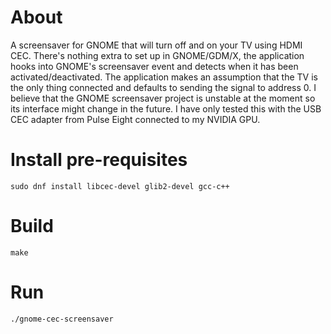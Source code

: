 # About

A screensaver for GNOME that will turn off and on your TV using HDMI CEC.
There's nothing extra to set up in GNOME/GDM/X, the application hooks into GNOME's screensaver event and detects when it has been activated/deactivated.
The application makes an assumption that the TV is the only thing connected and defaults to sending the signal to address 0.
I believe that the GNOME screensaver project is unstable at the moment so its interface might change in the future.
I have only tested this with the USB CEC adapter from Pulse Eight connected to my NVIDIA GPU.

# Install pre-requisites

`sudo dnf install libcec-devel glib2-devel gcc-c++`

# Build

`make`

# Run

`./gnome-cec-screensaver`
